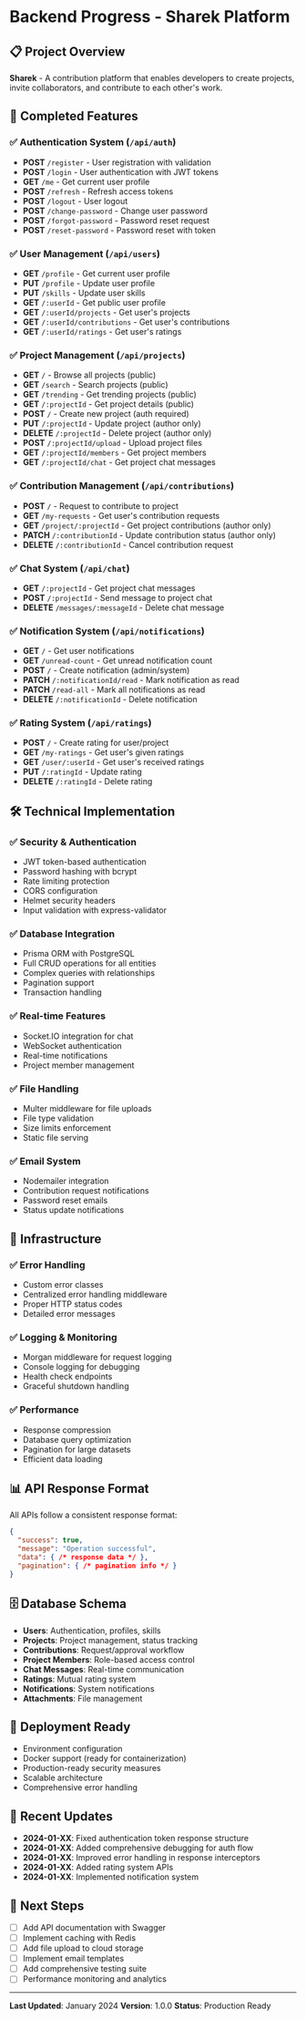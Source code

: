 # Backend Progress - Sharek Platform

## 📋 Project Overview
**Sharek** - A contribution platform that enables developers to create projects, invite collaborators, and contribute to each other's work.

## 🚀 Completed Features

### ✅ Authentication System (`/api/auth`)
- **POST** `/register` - User registration with validation
- **POST** `/login` - User authentication with JWT tokens
- **GET** `/me` - Get current user profile
- **POST** `/refresh` - Refresh access tokens
- **POST** `/logout` - User logout
- **POST** `/change-password` - Change user password
- **POST** `/forgot-password` - Password reset request
- **POST** `/reset-password` - Password reset with token

### ✅ User Management (`/api/users`)
- **GET** `/profile` - Get current user profile
- **PUT** `/profile` - Update user profile
- **PUT** `/skills` - Update user skills
- **GET** `/:userId` - Get public user profile
- **GET** `/:userId/projects` - Get user's projects
- **GET** `/:userId/contributions` - Get user's contributions
- **GET** `/:userId/ratings` - Get user's ratings

### ✅ Project Management (`/api/projects`)
- **GET** `/` - Browse all projects (public)
- **GET** `/search` - Search projects (public)
- **GET** `/trending` - Get trending projects (public)
- **GET** `/:projectId` - Get project details (public)
- **POST** `/` - Create new project (auth required)
- **PUT** `/:projectId` - Update project (author only)
- **DELETE** `/:projectId` - Delete project (author only)
- **POST** `/:projectId/upload` - Upload project files
- **GET** `/:projectId/members` - Get project members
- **GET** `/:projectId/chat` - Get project chat messages

### ✅ Contribution Management (`/api/contributions`)
- **POST** `/` - Request to contribute to project
- **GET** `/my-requests` - Get user's contribution requests
- **GET** `/project/:projectId` - Get project contributions (author only)
- **PATCH** `/:contributionId` - Update contribution status (author only)
- **DELETE** `/:contributionId` - Cancel contribution request

### ✅ Chat System (`/api/chat`)
- **GET** `/:projectId` - Get project chat messages
- **POST** `/:projectId` - Send message to project chat
- **DELETE** `/messages/:messageId` - Delete chat message

### ✅ Notification System (`/api/notifications`)
- **GET** `/` - Get user notifications
- **GET** `/unread-count` - Get unread notification count
- **POST** `/` - Create notification (admin/system)
- **PATCH** `/:notificationId/read` - Mark notification as read
- **PATCH** `/read-all` - Mark all notifications as read
- **DELETE** `/:notificationId` - Delete notification

### ✅ Rating System (`/api/ratings`)
- **POST** `/` - Create rating for user/project
- **GET** `/my-ratings` - Get user's given ratings
- **GET** `/user/:userId` - Get user's received ratings
- **PUT** `/:ratingId` - Update rating
- **DELETE** `/:ratingId` - Delete rating

## 🛠 Technical Implementation

### ✅ Security & Authentication
- JWT token-based authentication
- Password hashing with bcrypt
- Rate limiting protection
- CORS configuration
- Helmet security headers
- Input validation with express-validator

### ✅ Database Integration
- Prisma ORM with PostgreSQL
- Full CRUD operations for all entities
- Complex queries with relationships
- Pagination support
- Transaction handling

### ✅ Real-time Features
- Socket.IO integration for chat
- WebSocket authentication
- Real-time notifications
- Project member management

### ✅ File Handling
- Multer middleware for file uploads
- File type validation
- Size limits enforcement
- Static file serving

### ✅ Email System
- Nodemailer integration
- Contribution request notifications
- Password reset emails
- Status update notifications

## 🔧 Infrastructure

### ✅ Error Handling
- Custom error classes
- Centralized error handling middleware
- Proper HTTP status codes
- Detailed error messages

### ✅ Logging & Monitoring
- Morgan middleware for request logging
- Console logging for debugging
- Health check endpoints
- Graceful shutdown handling

### ✅ Performance
- Response compression
- Database query optimization
- Pagination for large datasets
- Efficient data loading

## 📊 API Response Format
All APIs follow a consistent response format:
```json
{
  "success": true,
  "message": "Operation successful",
  "data": { /* response data */ },
  "pagination": { /* pagination info */ }
}
```

## 🗄️ Database Schema
- **Users**: Authentication, profiles, skills
- **Projects**: Project management, status tracking
- **Contributions**: Request/approval workflow
- **Project Members**: Role-based access control
- **Chat Messages**: Real-time communication
- **Ratings**: Mutual rating system
- **Notifications**: System notifications
- **Attachments**: File management

## 🚀 Deployment Ready
- Environment configuration
- Docker support (ready for containerization)
- Production-ready security measures
- Scalable architecture
- Comprehensive error handling

## 📝 Recent Updates
- **2024-01-XX**: Fixed authentication token response structure
- **2024-01-XX**: Added comprehensive debugging for auth flow
- **2024-01-XX**: Improved error handling in response interceptors
- **2024-01-XX**: Added rating system APIs
- **2024-01-XX**: Implemented notification system

## 🔄 Next Steps
- [ ] Add API documentation with Swagger
- [ ] Implement caching with Redis
- [ ] Add file upload to cloud storage
- [ ] Implement email templates
- [ ] Add comprehensive testing suite
- [ ] Performance monitoring and analytics

---
**Last Updated**: January 2024
**Version**: 1.0.0
**Status**: Production Ready
